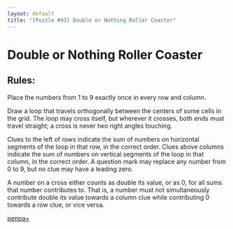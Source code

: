 ```yaml
---
layout: default
title: "[Puzzle #93] Double or Nothing Roller Coaster"
---
```


# Double or Nothing Roller Coaster

## Rules:

Place the numbers from 1 to 9 exactly once in every row and column.

Draw a loop that travels orthogonally between the centers of some cells in the grid. The loop may cross itself, but wherever it crosses, both ends must travel straight; a cross is never two right angles touching.

Clues to the left of rows indicate the sum of numbers on horizontal segments of the loop in that row, in the correct order. Clues above columns indicate the sum of numbers on vertical segments of the loop in that column, in the correct order. A question mark may replace any number from 0 to 9, but no clue may have a leading zero.

A number on a cross either counts as double its value, or as 0, for all sums that number contributes to. That is, a number must not simultaneously contribute double its value towards a column clue while contributing 0 towards a row clue, or vice versa. 

[penpa+](https://tinyurl.com/26vxks3s)
